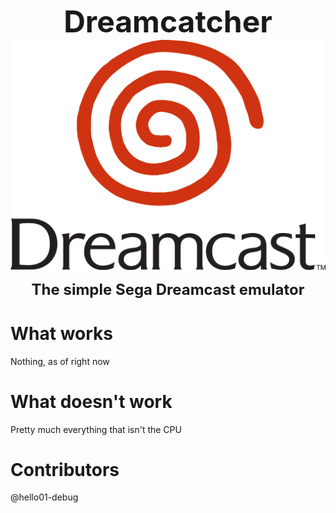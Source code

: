 <p align="center">
    <b><font size="20">Dreamcatcher</font></b>
    <img src="images/dc_logo.png">
</p>

<p align="center">
    <b><font size="5">The simple Sega Dreamcast emulator</font></b>
</p>

# What works
Nothing, as of right now

# What doesn't work
Pretty much everything that isn't the CPU

# Contributors
@hello01-debug